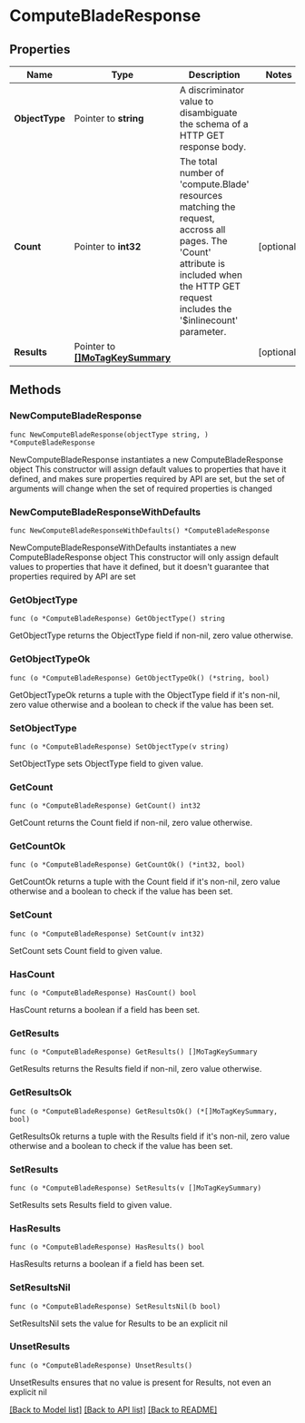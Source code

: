 # ComputeBladeResponse

## Properties

Name | Type | Description | Notes
------------ | ------------- | ------------- | -------------
**ObjectType** | Pointer to **string** | A discriminator value to disambiguate the schema of a HTTP GET response body. | 
**Count** | Pointer to **int32** | The total number of &#39;compute.Blade&#39; resources matching the request, accross all pages. The &#39;Count&#39; attribute is included when the HTTP GET request includes the &#39;$inlinecount&#39; parameter. | [optional] 
**Results** | Pointer to [**[]MoTagKeySummary**](MoTagKeySummary.md) |  | [optional] 

## Methods

### NewComputeBladeResponse

`func NewComputeBladeResponse(objectType string, ) *ComputeBladeResponse`

NewComputeBladeResponse instantiates a new ComputeBladeResponse object
This constructor will assign default values to properties that have it defined,
and makes sure properties required by API are set, but the set of arguments
will change when the set of required properties is changed

### NewComputeBladeResponseWithDefaults

`func NewComputeBladeResponseWithDefaults() *ComputeBladeResponse`

NewComputeBladeResponseWithDefaults instantiates a new ComputeBladeResponse object
This constructor will only assign default values to properties that have it defined,
but it doesn't guarantee that properties required by API are set

### GetObjectType

`func (o *ComputeBladeResponse) GetObjectType() string`

GetObjectType returns the ObjectType field if non-nil, zero value otherwise.

### GetObjectTypeOk

`func (o *ComputeBladeResponse) GetObjectTypeOk() (*string, bool)`

GetObjectTypeOk returns a tuple with the ObjectType field if it's non-nil, zero value otherwise
and a boolean to check if the value has been set.

### SetObjectType

`func (o *ComputeBladeResponse) SetObjectType(v string)`

SetObjectType sets ObjectType field to given value.


### GetCount

`func (o *ComputeBladeResponse) GetCount() int32`

GetCount returns the Count field if non-nil, zero value otherwise.

### GetCountOk

`func (o *ComputeBladeResponse) GetCountOk() (*int32, bool)`

GetCountOk returns a tuple with the Count field if it's non-nil, zero value otherwise
and a boolean to check if the value has been set.

### SetCount

`func (o *ComputeBladeResponse) SetCount(v int32)`

SetCount sets Count field to given value.

### HasCount

`func (o *ComputeBladeResponse) HasCount() bool`

HasCount returns a boolean if a field has been set.

### GetResults

`func (o *ComputeBladeResponse) GetResults() []MoTagKeySummary`

GetResults returns the Results field if non-nil, zero value otherwise.

### GetResultsOk

`func (o *ComputeBladeResponse) GetResultsOk() (*[]MoTagKeySummary, bool)`

GetResultsOk returns a tuple with the Results field if it's non-nil, zero value otherwise
and a boolean to check if the value has been set.

### SetResults

`func (o *ComputeBladeResponse) SetResults(v []MoTagKeySummary)`

SetResults sets Results field to given value.

### HasResults

`func (o *ComputeBladeResponse) HasResults() bool`

HasResults returns a boolean if a field has been set.

### SetResultsNil

`func (o *ComputeBladeResponse) SetResultsNil(b bool)`

 SetResultsNil sets the value for Results to be an explicit nil

### UnsetResults
`func (o *ComputeBladeResponse) UnsetResults()`

UnsetResults ensures that no value is present for Results, not even an explicit nil

[[Back to Model list]](../README.md#documentation-for-models) [[Back to API list]](../README.md#documentation-for-api-endpoints) [[Back to README]](../README.md)


